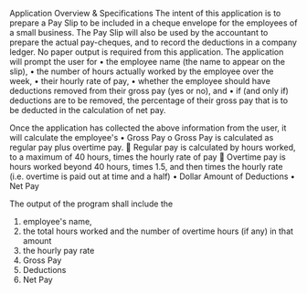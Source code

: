 Application Overview & Specifications
The intent of this application is to prepare a Pay Slip to be included in a cheque envelope for the employees of a small business. The Pay Slip will also be used by the accountant to prepare the actual pay-cheques, and to record the deductions in a company ledger. No paper output is required from this application.
The application will prompt the user for
• the employee name (the name to appear on the slip),
• the number of hours actually worked by the employee over the week,
• their hourly rate of pay,
• whether the employee should have deductions removed from their gross pay (yes or no), and
• if (and only if) deductions are to be removed, the percentage of their gross pay that is to be deducted in the calculation of net pay.

Once the application has collected the above information from the user, it will calculate the employee's
• Gross Pay
o Gross Pay is calculated as regular pay plus overtime pay.
    􀂃 Regular pay is calculated by hours worked, to a maximum of 40 hours, times the hourly rate of pay
    􀂃 Overtime pay is hours worked beyond 40 hours, times 1.5, and then times the hourly rate (i.e. overtime is paid out at time and a half)
• Dollar Amount of Deductions
• Net Pay

The output of the program shall include the
1. employee's name,
2. the total hours worked and the number of overtime hours (if any) in that amount
3. the hourly pay rate
4. Gross Pay
5. Deductions
6. Net Pay